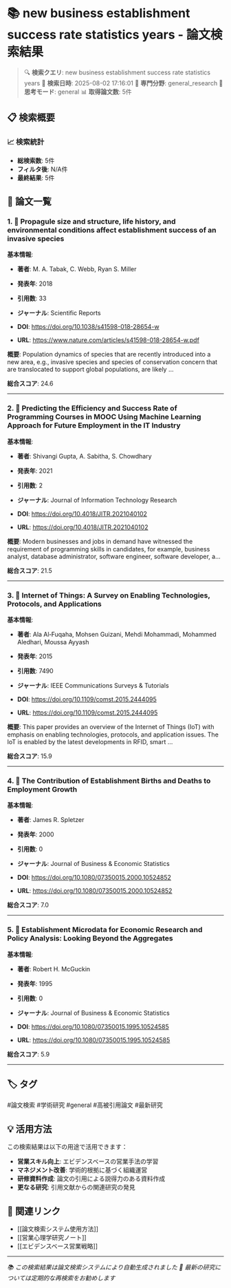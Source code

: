 # 📚 new business establishment success rate statistics years - 論文検索結果

> 🔍 **検索クエリ**: new business establishment success rate statistics years
> 📅 **検索日時**: 2025-08-02 17:16:01
> 🎯 **専門分野**: general_research
> 🧠 **思考モード**: general
> 📊 **取得論文数**: 5件

## 📋 検索概要

### 📈 検索統計
- **総検索数**: 5件
- **フィルタ後**: N/A件
- **最終結果**: 5件

## 📄 論文一覧

### 1. 📄 Propagule size and structure, life history, and environmental conditions affect establishment success of an invasive species

**基本情報**:
- **著者**: M. A. Tabak, C. Webb, Ryan S. Miller
- **発表年**: 2018
- **引用数**: 33
- **ジャーナル**: Scientific Reports

- **DOI**: https://doi.org/10.1038/s41598-018-28654-w
- **URL**: https://www.nature.com/articles/s41598-018-28654-w.pdf

**概要**: Population dynamics of species that are recently introduced into a new area, e.g., invasive species and species of conservation concern that are translocated to support global populations, are likely ...

**総合スコア**: 24.6

---

### 2. 📄 Predicting the Efficiency and Success Rate of Programming Courses in MOOC Using Machine Learning Approach for Future Employment in the IT Industry

**基本情報**:
- **著者**: Shivangi Gupta, A. Sabitha, S. Chowdhary
- **発表年**: 2021
- **引用数**: 2
- **ジャーナル**: Journal of Information Technology Research

- **DOI**: https://doi.org/10.4018/JITR.2021040102
- **URL**: https://doi.org/10.4018/JITR.2021040102

**概要**: Modern businesses and jobs in demand have witnessed the requirement of programming skills in candidates, for example, business analyst, database administrator, software engineer, software developer, a...

**総合スコア**: 21.5

---

### 3. 📄 Internet of Things: A Survey on Enabling Technologies, Protocols, and Applications

**基本情報**:
- **著者**: Ala Al‐Fuqaha, Mohsen Guizani, Mehdi Mohammadi, Mohammed Aledhari, Moussa Ayyash
- **発表年**: 2015
- **引用数**: 7490
- **ジャーナル**: IEEE Communications Surveys & Tutorials

- **DOI**: https://doi.org/10.1109/comst.2015.2444095
- **URL**: https://doi.org/10.1109/comst.2015.2444095

**概要**: This paper provides an overview of the Internet of Things (IoT) with emphasis on enabling technologies, protocols, and application issues. The IoT is enabled by the latest developments in RFID, smart ...

**総合スコア**: 15.9

---

### 4. 📄 The Contribution of Establishment Births and Deaths to Employment Growth

**基本情報**:
- **著者**: James R. Spletzer
- **発表年**: 2000
- **引用数**: 0
- **ジャーナル**: Journal of Business &amp; Economic Statistics

- **DOI**: https://doi.org/10.1080/07350015.2000.10524852
- **URL**: https://doi.org/10.1080/07350015.2000.10524852

**総合スコア**: 7.0

---

### 5. 📄 Establishment Microdata for Economic Research and Policy Analysis: Looking Beyond the Aggregates

**基本情報**:
- **著者**: Robert H. McGuckin
- **発表年**: 1995
- **引用数**: 0
- **ジャーナル**: Journal of Business &amp; Economic Statistics

- **DOI**: https://doi.org/10.1080/07350015.1995.10524585
- **URL**: https://doi.org/10.1080/07350015.1995.10524585

**総合スコア**: 5.9

---


## 🏷️ タグ

#論文検索 #学術研究 #general #高被引用論文 #最新研究

## 💡 活用方法

この検索結果は以下の用途で活用できます：

- **営業スキル向上**: エビデンスベースの営業手法の学習
- **マネジメント改善**: 学術的根拠に基づく組織運営
- **研修資料作成**: 論文の引用による説得力のある資料作成
- **更なる研究**: 引用文献からの関連研究の発見

## 🔗 関連リンク

- [[論文検索システム使用方法]]
- [[営業心理学研究ノート]]
- [[エビデンスベース営業戦略]]

---

*📚 この検索結果は論文検索システムにより自動生成されました*
*🔄 最新の研究については定期的な再検索をお勧めします*
